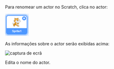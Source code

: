 Para renomear um actor no Scratch, clica no actor:

![captura de ecrã](images/rename-info.png)

As informações sobre o actor serão exibidas acima:

![captura de ecrã](images/rename-change.png)

Edita o nome do actor.